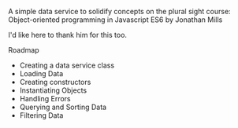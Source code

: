A simple data service to solidify concepts on the plural sight course:
Object-oriented programming in Javascript ES6 by Jonathan Mills

I'd like here to thank him for this too.

Roadmap

* Creating a data service class
* Loading Data
* Creating constructors
* Instantiating Objects
* Handling Errors
* Querying and Sorting Data
* Filtering Data

